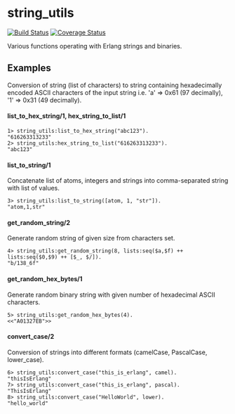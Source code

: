 # string_utils

[![Build Status](https://travis-ci.org/relayr/erl-string-utils.svg?branch=master)](https://travis-ci.org/relayr/erl-string-utils) [![Coverage Status](https://coveralls.io/repos/github/relayr/erl-string-utils/badge.svg?branch=master)](https://coveralls.io/github/relayr/erl-string-utils?branch=master)

Various functions operating with Erlang strings and binaries.

## Examples

Conversion of string (list of characters) to string containing hexadecimally encoded ASCII characters of the input string
i.e. 'a' => 0x61 (97 decimally), '1' => 0x31 (49 decimally).

#### list_to_hex_string/1, hex_string_to_list/1
```
1> string_utils:list_to_hex_string("abc123").
"616263313233"
2> string_utils:hex_string_to_list("616263313233").
"abc123"
```

#### list_to_string/1
Concatenate list of atoms, integers and strings into comma-separated string with list of values.
```
3> string_utils:list_to_string([atom, 1, "str"]).
"atom,1,str"
```

#### get_random_string/2
Generate random string of given size from characters set.
```
4> string_utils:get_random_string(8, lists:seq($a,$f) ++ lists:seq($0,$9) ++ [$_, $/]).
"b/138_6f"
```

#### get_random_hex_bytes/1
Generate random binary string with given number of hexadecimal ASCII characters.
```
5> string_utils:get_random_hex_bytes(4).
<<"A01327EB">>
```

#### convert_case/2
Conversion of strings into different formats (camelCase, PascalCase, lower_case).
```
6> string_utils:convert_case("this_is_erlang", camel).
"thisIsErlang"
7> string_utils:convert_case("this_is_erlang", pascal).
"ThisIsErlang"
8> string_utils:convert_case("HelloWorld", lower).
"hello_world"
```

